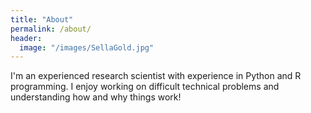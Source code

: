 ```yaml
---
title: "About"
permalink: /about/
header:
  image: "/images/SellaGold.jpg"
---
```


I'm an experienced research scientist with experience in Python and R programming.  I enjoy working on difficult technical problems and understanding how and why things work!
